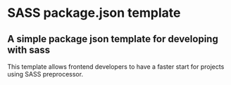 # SASS package.json template
A simple package json template for developing with sass
---
This template allows frontend developers to have a faster start for projects using SASS preprocessor.
